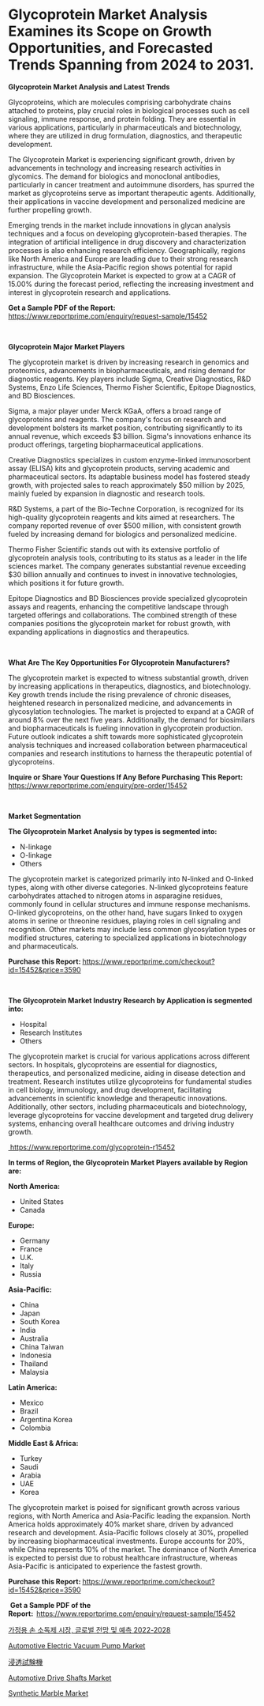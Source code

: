 <p><h1>Glycoprotein Market Analysis Examines its Scope on Growth Opportunities, and Forecasted Trends Spanning from 2024 to 2031.</h1></p><p><strong>Glycoprotein Market Analysis and Latest Trends</strong></p>
<p><p>Glycoproteins, which are molecules comprising carbohydrate chains attached to proteins, play crucial roles in biological processes such as cell signaling, immune response, and protein folding. They are essential in various applications, particularly in pharmaceuticals and biotechnology, where they are utilized in drug formulation, diagnostics, and therapeutic development.</p><p>The Glycoprotein Market is experiencing significant growth, driven by advancements in technology and increasing research activities in glycomics. The demand for biologics and monoclonal antibodies, particularly in cancer treatment and autoimmune disorders, has spurred the market as glycoproteins serve as important therapeutic agents. Additionally, their applications in vaccine development and personalized medicine are further propelling growth.</p><p>Emerging trends in the market include innovations in glycan analysis techniques and a focus on developing glycoprotein-based therapies. The integration of artificial intelligence in drug discovery and characterization processes is also enhancing research efficiency. Geographically, regions like North America and Europe are leading due to their strong research infrastructure, while the Asia-Pacific region shows potential for rapid expansion. The Glycoprotein Market is expected to grow at a CAGR of 15.00% during the forecast period, reflecting the increasing investment and interest in glycoprotein research and applications.</p></p>
<p><strong>Get a Sample PDF of the Report:&nbsp;</strong> <a href="https://www.reportprime.com/enquiry/request-sample/15452">https://www.reportprime.com/enquiry/request-sample/15452</a></p>
<p>&nbsp;</p>
<p><strong>Glycoprotein Major Market Players</strong></p>
<p><p>The glycoprotein market is driven by increasing research in genomics and proteomics, advancements in biopharmaceuticals, and rising demand for diagnostic reagents. Key players include Sigma, Creative Diagnostics, R&D Systems, Enzo Life Sciences, Thermo Fisher Scientific, Epitope Diagnostics, and BD Biosciences.</p><p>Sigma, a major player under Merck KGaA, offers a broad range of glycoproteins and reagents. The company's focus on research and development bolsters its market position, contributing significantly to its annual revenue, which exceeds $3 billion. Sigma's innovations enhance its product offerings, targeting biopharmaceutical applications.</p><p>Creative Diagnostics specializes in custom enzyme-linked immunosorbent assay (ELISA) kits and glycoprotein products, serving academic and pharmaceutical sectors. Its adaptable business model has fostered steady growth, with projected sales to reach approximately $50 million by 2025, mainly fueled by expansion in diagnostic and research tools.</p><p>R&D Systems, a part of the Bio-Techne Corporation, is recognized for its high-quality glycoprotein reagents and kits aimed at researchers. The company reported revenue of over $500 million, with consistent growth fueled by increasing demand for biologics and personalized medicine.</p><p>Thermo Fisher Scientific stands out with its extensive portfolio of glycoprotein analysis tools, contributing to its status as a leader in the life sciences market. The company generates substantial revenue exceeding $30 billion annually and continues to invest in innovative technologies, which positions it for future growth.</p><p>Epitope Diagnostics and BD Biosciences provide specialized glycoprotein assays and reagents, enhancing the competitive landscape through targeted offerings and collaborations. The combined strength of these companies positions the glycoprotein market for robust growth, with expanding applications in diagnostics and therapeutics.</p></p>
<p>&nbsp;</p>
<p><strong>What Are The Key Opportunities For Glycoprotein Manufacturers?</strong></p>
<p><p>The glycoprotein market is expected to witness substantial growth, driven by increasing applications in therapeutics, diagnostics, and biotechnology. Key growth trends include the rising prevalence of chronic diseases, heightened research in personalized medicine, and advancements in glycosylation technologies. The market is projected to expand at a CAGR of around 8% over the next five years. Additionally, the demand for biosimilars and biopharmaceuticals is fueling innovation in glycoprotein production. Future outlook indicates a shift towards more sophisticated glycoprotein analysis techniques and increased collaboration between pharmaceutical companies and research institutions to harness the therapeutic potential of glycoproteins.</p></p>
<p><strong>Inquire or Share Your Questions If Any Before Purchasing This Report:</strong> <a href="https://www.reportprime.com/enquiry/pre-order/15452">https://www.reportprime.com/enquiry/pre-order/15452</a></p>
<p>&nbsp;</p>
<p><strong>Market Segmentation</strong></p>
<p><strong>The Glycoprotein Market Analysis by types is segmented into:</strong></p>
<p><ul><li>N-linkage</li><li>O-linkage</li><li>Others</li></ul></p>
<p><p>The glycoprotein market is categorized primarily into N-linked and O-linked types, along with other diverse categories. N-linked glycoproteins feature carbohydrates attached to nitrogen atoms in asparagine residues, commonly found in cellular structures and immune response mechanisms. O-linked glycoproteins, on the other hand, have sugars linked to oxygen atoms in serine or threonine residues, playing roles in cell signaling and recognition. Other markets may include less common glycosylation types or modified structures, catering to specialized applications in biotechnology and pharmaceuticals.</p></p>
<p><strong>Purchase this Report:&nbsp;</strong><a href="https://www.reportprime.com/checkout?id=15452&price=3590">https://www.reportprime.com/checkout?id=15452&price=3590</a></p>
<p>&nbsp;</p>
<p><strong>The Glycoprotein Market Industry Research by Application is segmented into:</strong></p>
<p><ul><li>Hospital</li><li>Research Institutes</li><li>Others</li></ul></p>
<p><p>The glycoprotein market is crucial for various applications across different sectors. In hospitals, glycoproteins are essential for diagnostics, therapeutics, and personalized medicine, aiding in disease detection and treatment. Research institutes utilize glycoproteins for fundamental studies in cell biology, immunology, and drug development, facilitating advancements in scientific knowledge and therapeutic innovations. Additionally, other sectors, including pharmaceuticals and biotechnology, leverage glycoproteins for vaccine development and targeted drug delivery systems, enhancing overall healthcare outcomes and driving industry growth.</p></p>
<p><a href="https://www.reportprime.com/glycoprotein-r15452">&nbsp;https://www.reportprime.com/glycoprotein-r15452</a></p>
<p><strong>In terms of Region, the Glycoprotein Market Players available by Region are:</strong></p>
<p>
    <p> <strong> North America: </strong>
        <ul>
            <li>United States</li>
            <li>Canada</li>
        </ul>
        </p> 
    <p> <strong> Europe: </strong>
        <ul>
            <li>Germany</li>
            <li>France</li>
            <li>U.K.</li>
            <li>Italy</li>
            <li>Russia</li>
        </ul>
        </p> 
    <p> <strong> Asia-Pacific: </strong>
        <ul>
            <li>China</li>
            <li>Japan</li>
            <li>South Korea</li>
            <li>India</li>
            <li>Australia</li>
            <li>China Taiwan</li>
            <li>Indonesia</li>
            <li>Thailand</li>
            <li>Malaysia</li>
        </ul>
        </p> 
    <p> <strong> Latin America: </strong>
        <ul>
            <li>Mexico</li>
            <li>Brazil</li>
            <li>Argentina Korea</li>
            <li>Colombia</li>
        </ul>
        </p> 
    <p> <strong> Middle East & Africa: </strong>
        <ul>
            <li>Turkey</li>
            <li>Saudi</li>
            <li>Arabia</li>
            <li>UAE</li>
            <li>Korea</li>
        </ul>
    </p>
    </p>
<p><p>The glycoprotein market is poised for significant growth across various regions, with North America and Asia-Pacific leading the expansion. North America holds approximately 40% market share, driven by advanced research and development. Asia-Pacific follows closely at 30%, propelled by increasing biopharmaceutical investments. Europe accounts for 20%, while China represents 10% of the market. The dominance of North America is expected to persist due to robust healthcare infrastructure, whereas Asia-Pacific is anticipated to experience the fastest growth.</p></p>
<p><strong>Purchase this Report: </strong><a href="https://www.reportprime.com/checkout?id=15452&price=3590">https://www.reportprime.com/checkout?id=15452&price=3590</a></p>
<p>&nbsp;<strong>Get a Sample PDF of the Report:&nbsp;&nbsp;</strong><a href="https://www.reportprime.com/enquiry/request-sample/15452">https://www.reportprime.com/enquiry/request-sample/15452</a></p>
<p><strong></strong></p>
<p><p><a href="https://medium.com/@terrellmend76/household-hand-sanitizer-market-global-outlook-and-forecast-2022-2028-market-%EC%9D%98-%EA%B8%80%EB%A1%9C%EB%B2%8C-%EC%8B%9C%EC%9E%A5-%EA%B0%9C%EC%9A%94%EB%8A%94-%EC%A0%84-%EC%84%B8%EA%B3%84-%EB%B0%8F-0803990b9ab5">가정용 손 소독제 시장, 글로벌 전망 및 예측 2022-2028</a></p><p><a href="https://medium.com/@perrin7364/automotive-electric-vacuum-pump-market-strategic-insights-product-evolution-and-market-8acc81807773">Automotive Electric Vacuum Pump Market</a></p><p><a href="https://medium.com/@uyjtuy6/permeation-testing-machines-market-%E3%81%AE%E3%82%B0%E3%83%AD%E3%83%BC%E3%83%90%E3%83%AB%E5%B8%82%E5%A0%B4%E6%A6%82%E8%A6%81%E3%81%AF-%E4%B8%96%E7%95%8C%E3%81%8A%E3%82%88%E3%81%B3%E4%B8%BB%E8%A6%81%E5%B8%82%E5%A0%B4%E3%81%AB%E3%81%8A%E3%81%91%E3%82%8B%E6%A5%AD%E7%95%8C%E3%81%AB%E5%BD%B1%E9%9F%BF%E3%82%92%E4%B8%8E%E3%81%88%E3%82%8B%E4%B8%BB%E8%A6%81%E3%81%AA%E3%83%88%E3%83%AC%E3%83%B3%E3%83%89%E3%81%AB%E3%81%A4%E3%81%84%E3%81%A6-%E7%8B%AC%E8%87%AA%E3%81%AE%E8%A6%96%E7%82%B9%E3%82%92%E6%8F%90%E4%BE%9B%E3%81%97%E3%81%BE%E3%81%99-3b76187c2a37">浸透試験機</a></p><p><a href="https://medium.com/@perrin7364/global-perspectives-on-automotive-drive-shafts-market-trends-and-forecast-2024-2031-81ed5a636db2">Automotive Drive Shafts Market</a></p><p><a href="https://www.linkedin.com/pulse/synthetic-marble-market-research-report-exploring-size-revenue-0krcf?trackingId=MyhF2wN8TzOOJhzLxV8QUQ%3D%3D">Synthetic Marble Market</a></p></p>